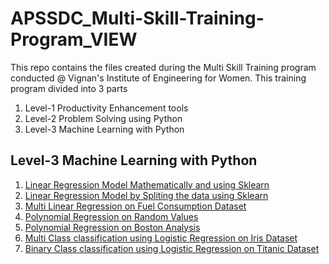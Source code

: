 # APSSDC_Multi-Skill-Training-Program_VIEW
This repo contains the files created during the Multi Skill Training program conducted @ Vignan's Institute of Engineering for Women. This training program divided into 3 parts 
1. Level-1 Productivity Enhancement tools
2. Level-2 Problem Solving using Python
3. Level-3 Machine Learning with Python

## Level-3 Machine Learning with Python

1. [Linear Regression Model Mathematically and using Sklearn](https://github.com/AnilKumarTeegala/APSSDC_Multi-Skill-Training-Program_VIEW/blob/master/Level3-Machine-Learning-Python/code/2020%20Jan%2009%20(Linear%20Regression%20Model%20Mathematically%20and%20using%20Sklearn).ipynb)
2. [Linear Regression Model by Spliting the data using Sklearn](https://github.com/AnilKumarTeegala/APSSDC_Multi-Skill-Training-Program_VIEW/blob/master/Level3-Machine-Learning-Python/code/2020%20Jan%2010%20(Linear%20Regression%20Model%20by%20Spliting%20the%20data%20using%20Sklearn).ipynb)
3. [Multi Linear Regression on Fuel Consumption Dataset](https://github.com/AnilKumarTeegala/APSSDC_Multi-Skill-Training-Program_VIEW/blob/master/Level3-Machine-Learning-Python/code/2020%20Jan%2024%20(Multi%20Linear%20Regression%20on%20Fuel%20Consumption%20Dataset).ipynb)
4. [Polynomial Regression on Random Values](https://github.com/AnilKumarTeegala/APSSDC_Multi-Skill-Training-Program_VIEW/blob/master/Level3-Machine-Learning-Python/code/2020%20Jan%2025%20Polynomial%20Regression%20on%20Random%20Values.ipynb)
5. [Polynomial Regression on Boston Analysis](https://github.com/AnilKumarTeegala/APSSDC_Multi-Skill-Training-Program_VIEW/blob/master/Level3-Machine-Learning-Python/code/2020%20Jan%2027%20Polynomial%20Regression%20on%20Boston%20Analysis.ipynb)
6. [Multi Class classification using Logistic Regression on Iris Dataset](https://github.com/AnilKumarTeegala/APSSDC_Multi-Skill-Training-Program_VIEW/blob/master/Level3-Machine-Learning-Python/code/2020%20Jan%2028%20Multi%20Class%20classification%20using%20Logistic%20Regression%20on%20Iris%20Dataset.ipynb)
7. [Binary Class classification using Logistic Regression on Titanic Dataset](https://github.com/AnilKumarTeegala/APSSDC_Multi-Skill-Training-Program_VIEW/blob/master/Level3-Machine-Learning-Python/code/2020%20Feb%2003%20%26%2004%20Binary%20Class%20classification%20using%20Logistic%20Regression%20on%20Titanic%20Dataset.ipynb)
